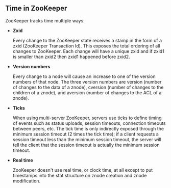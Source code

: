## Time in ZooKeeper 

ZooKeeper tracks time multiple ways:

- **Zxid**

  Every change to the ZooKeeper state receives a stamp in the form of a zxid (ZooKeeper Transaction Id). This exposes the 
  total ordering of all changes to ZooKeeper. Each change will have a unique zxid and if zxid1 is smaller than zxid2 then 
  zxid1 happened before zxid2.

- **Version numbers**

  Every change to a node will cause an increase to one of the version numbers of that node. The three version numbers are 
  version (number of changes to the data of a znode), cversion (number of changes to the children of a znode), and aversion 
  (number of changes to the ACL of a znode).

- **Ticks**

  When using multi-server ZooKeeper, servers use ticks to define timing of events such as status uploads, session timeouts, 
  connection timeouts between peers, etc. The tick time is only indirectly exposed through the minimum session timeout (2 
  times the tick time); if a client requests a session timeout less than the minimum session timeout, the server will tell 
  the client that the session timeout is actually the minimum session timeout.

- **Real time**

  ZooKeeper doesn't use real time, or clock time, at all except to put timestamps into the stat structure on znode creation 
  and znode modification.


